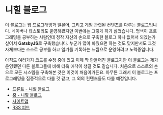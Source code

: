 # 니힐 블로그
이 블로그는 웹 프로그래밍과 일본어, 그리고 게임 관련된 컨텐츠를 다루는 블로그입니다. 네이버나 티스토리도 운영해봤지만 이번에는 그렇게 하기 싫었습니다. 명색이 프로그래밍을 공부하는 사람인데 정작 자신의 손으로 구축한 블로그 하나 없어서 되겠는가 싶어서 **GatsbyJS**로 구축했습니다. 누군가 많이 봐줬으면 하는 것도 맞지만서도 그것 자체보다는 스스로 공부를 하고 일기를 기록하는 느낌으로 운영하려고 노력중입니다.

아직도 여러가지 코드를 수정 중에 있고 이제 막 만들어진 블로그지만 이 블로그는 제가 운영했던 다른 블로그들에 비해 더욱 애착이 생길 것도 같습니다. 처음으로 스스로의 손으로 모든 시스템을 구축해본 것은 이것이 처음이거든요. 아무튼 그래서 이 블로그는 프로그래밍을 집중적으로 다룰 것 같고, 그 외의 컨텐츠들도 다룰 예정입니다.

* [프론트 - 니힐 블로그](https://nihilblog.github.io/)
* [홈 - 니힐 블로그](https://nihilblog.github.io/blog/)
* [사이트맵](https://nihilblog.github.io/blog/sitemap.xml)
* [RSS 피드](https://nihilblog.github.io/blog/rss.xml)